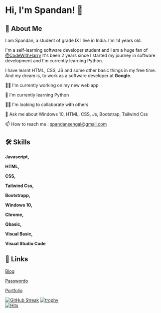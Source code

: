 
# Hi, I'm Spandan! 👋


## 🚀 About Me
I am Spandan, a student of grade IX I live in India.
I'm 14 years old.

I'm a self-learning software developer student and I am a huge fan of [@CodeWithHarry](https://www.youtube.com/c/CodeWithHarry)
It's been 2 years since I started my journey in software development and I'm currently learning Python.

I have learnt HTML, CSS, JS and some other basic things in my free time.
And my dream is, to work as a software developer at **Google**.


👩‍💻 I'm currently working on my new web app

🧠 I'm currently learning Python

👯‍♀️ I'm looking to collaborate with others

💬 Ask me about Windows 10, HTML, CSS, Js, Bootstrap, Tailwind Css

📫 How to reach me : spandansehgal@gmail.com


## 🛠 Skills
**Javascript,**

**HTML,**

**CSS,**

**Tailwind Css,**

**Bootstrapp,**

**Windows 10,**

**Chrome,**

**Qbasic,**

**Visual Basic,**

**Visual Studio Code**


## 🔗 Links
[Blog](https://techwithspandy.tk)

[Passwordo](https://passwordo.vercel.app)

[Portfolio](https://spandyportfolio.vercel.app/)

[![GitHub Streak](https://github-readme-streak-stats.herokuapp.com/?user=spandyboss)](https://git.io/streak-stats)
[![trophy](https://github-profile-trophy.vercel.app/?username=spandyboss)](https://github.com/spandyboss/github-profile-trophy)  
[![Hits](https://hits.sh/github.com/spandyboss.svg?label=Views)](https://hits.sh/github.com/spandyboss/)
